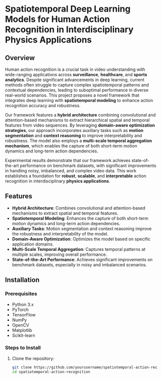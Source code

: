 # Spatiotemporal Deep Learning Models for Human Action Recognition in Interdisciplinary Physics Applications

## Overview
Human action recognition is a crucial task in video understanding with wide-ranging applications across **surveillance**, **healthcare**, and **sports analytics**. Despite significant advancements in deep learning, current methods often struggle to capture complex spatiotemporal patterns and contextual dependencies, leading to suboptimal performance in diverse real-world scenarios. This project proposes a novel framework that integrates deep learning with **spatiotemporal modeling** to enhance action recognition accuracy and robustness.

Our framework features a **hybrid architecture** combining convolutional and attention-based mechanisms to extract hierarchical spatial and temporal features from video sequences. By leveraging **domain-aware optimization strategies**, our approach incorporates auxiliary tasks such as **motion segmentation** and **context reasoning** to improve interpretability and robustness. The model also employs a **multi-scale temporal aggregation mechanism**, which enables the capture of both short-term motion dynamics and long-term action dependencies.

Experimental results demonstrate that our framework achieves state-of-the-art performance on benchmark datasets, with significant improvements in handling noisy, imbalanced, and complex video data. This work establishes a foundation for **robust**, **scalable**, and **interpretable** action recognition in interdisciplinary **physics applications**.

## Features
- **Hybrid Architecture**: Combines convolutional and attention-based mechanisms to extract spatial and temporal features.
- **Spatiotemporal Modeling**: Enhances the capture of both short-term motion dynamics and long-term action dependencies.
- **Auxiliary Tasks**: Motion segmentation and context reasoning improve the robustness and interpretability of the model.
- **Domain-Aware Optimization**: Optimizes the model based on specific application domains.
- **Multi-Scale Temporal Aggregation**: Captures temporal patterns at multiple scales, improving overall performance.
- **State-of-the-Art Performance**: Achieves significant improvements on benchmark datasets, especially in noisy and imbalanced scenarios.

## Installation

### Prerequisites
- Python 3.x
- PyTorch
- TensorFlow
- NumPy
- OpenCV
- Matplotlib
- Scikit-learn

### Steps to Install
1. Clone the repository:
   ```bash
   git clone https://github.com/yourusername/spatiotemporal-action-recognition.git
   cd spatiotemporal-action-recognition
